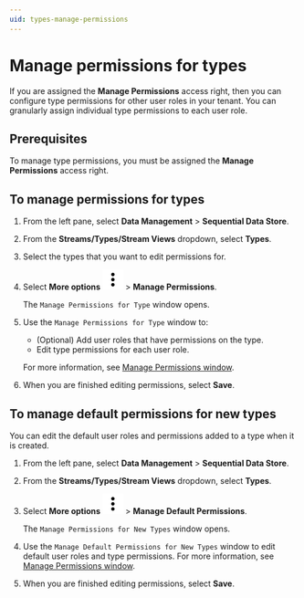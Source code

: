 ```yaml
---
uid: types-manage-permissions
---
```


# Manage permissions for types

If you are assigned the **Manage Permissions** access right, then you can configure type permissions for other user roles in your tenant. You can granularly assign individual type permissions to each user role.

## Prerequisites

To manage type permissions, you must be assigned the **Manage Permissions** access right.

## To manage permissions for types

1. From the left pane, select **Data Management** > **Sequential Data Store**.

1. From the **Streams/Types/Stream Views** dropdown, select **Types**.

1. Select the types that you want to edit permissions for.

1. Select **More options** ![More options icon](../../../_icons/default/dots-vertical.svg) > **Manage Permissions**.  

    The `Manage Permissions for Type` window opens.

1. Use the `Manage Permissions for Type` window to:

    - (Optional) Add user roles that have permissions on the type.
    - Edit type permissions for each user role.

    For more information, see [Manage Permissions window](xref:permissions-management#manage-permissions-window).

1. When you are finished editing permissions, select **Save**.

## To manage default permissions for new types

You can edit the default user roles and permissions added to a type when it is created.

1. From the left pane, select **Data Management** > **Sequential Data Store**.

1. From the **Streams/Types/Stream Views** dropdown, select **Types**.

1. Select **More options** ![More options icon](../../../_icons/default/dots-vertical.svg) > **Manage Default Permissions**.  

    The `Manage Permissions for New Types` window opens.

1. Use the `Manage Default Permissions for New Types` window to edit default user roles and type permissions. For more information, see [Manage Permissions window](xref:permissions-management#manage-permissions-window).

1. When you are finished editing permissions, select **Save**.